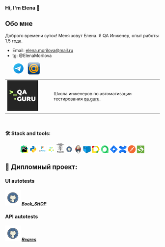 ### Hi, I'm Elena 👋

## Обо мне
Доброго времени суток! Меня зовут Елена.
Я QA Инженер, опыт работы 1.5 года.


- Email: elena.morilova@mail.ru
- tg: @ElenaMorilova

<p>
  &#8287;&#8287;&#8287;&#8287;&#8287;
  <a href="https://t.me/ElenaMorilova"><img width="39px" alt="Telegram" title="Telegram" src="images/contacts/tg2.png"/></a>
  &#8287;
  <a href="https://e.mail.ru/inbox"><img width="39px" alt="Write me Email" title="mail" src="images/contacts/mail.png"/></a>
</p>


<table width="100%" border='0'>
    <tr><td width="30%" valign="bottom"><img src="images/logo/qa.jpg"/></td><td valign="middle">Школа инженеров по автоматизации тестирования <a target="_blank" href="https://qa.guru">qa.guru</a>.</td></tr>
</table>
  </br>

### 🛠️ Stack and tools:
<p  align="center">
  <code><img width="5%" title="Pycharm" src="images/logo/pycharm.png"></code>
  <code><img width="5%" title="Python" src="images/logo/python.png"></code>
  <code><img width="5%" title="Pytest" src="images/logo/pytest.png"></code>
  <code><img width="5%" title="Selene" src="images/logo/selene.png"></code>
  <code><img width="5%" title="Requests" src="images/logo/requests.png"></code>
  <code><img width="5%" title="GitHub" src="images/logo/github.png"></code>
  <code><img width="5%" title="Jenkins" src="images/logo/jenkins.png"></code>
  <code><img width="5%" title="Selenoid" src="images/logo/selenoid.png"></code>
  <code><img width="5%" title="Allure Report" src="images/logo/allure_report.png"></code>
  <code><img width="5%" title="Allure TestOps" src="images/logo/allure_testops.png"></code>
  <code><img width="5%" title="Jira" src="images/logo/jira.png"></code>
  <code><img width="5%" title="Confluence" src="images/logo/confluence.png"></code>
  <code><img width="5%" title="Postman" src="images/logo/postman.png"></code>
  <code><img width="5%" title="SoapUI" src="images/logo/soapui.png"></code>  
</p>

## 💾 Дипломный проект:
### UI autotests
##### <img width="10%" title="GitHub" src="images/logo/github.png"> [Book_SHOP](https://github.com/Elenmor/DiplomaUI)

### API autotests
##### <img width="10%" title="GitHub" src="images/logo/github.png"> [Reqres](https://github.com/Elenmor/DiplomaAPI)
&#8287;&#8287;&#8287;&#8287;&#8287;
